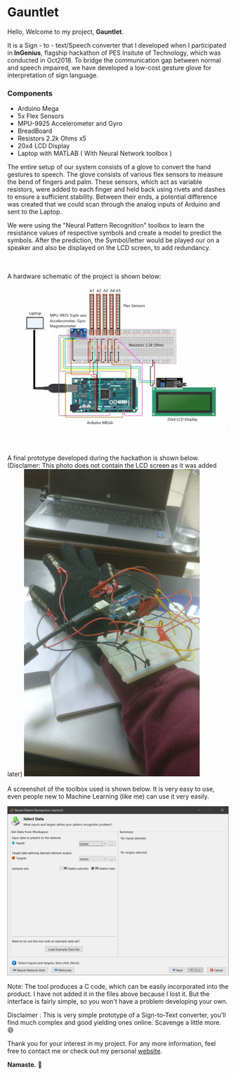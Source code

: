 # Gauntlet
Hello, Welcome to my project, **Gauntlet**.  

It is a Sign - to - text/Speech converter that I developed when I participated in **InGenius**, flagship hackathon of PES Insitute of Technology, which was conducted in Oct2018.
To bridge the communication gap between normal and speech impaired, we have developed a low-cost gesture glove for interpretation of sign language.

### Components
- Arduino Mega
- 5x Flex Sensors
- MPU-9925 Accelerometer and Gyro
- BreadBoard
- Resistors 2.2k Ohms x5
- 20x4 LCD Display
- Laptop with MATLAB ( With Neural Network toolbox )

The entire setup of our system consists of a glove to convert the hand gestures to speech. The glove consists of various flex sensors to measure the bend of fingers and palm.
These sensors, which act as variable resistors, were added to each finger and held back using rivets and dashes to ensure a sufficient stability. Between their ends, a potential 
difference was created that we could scan through the analog inputs of Arduino and sent to the Laptop.  

We were using the "Neural Pattern Recognition" toolbox to learn the resistance values of respective symbols and create a model to predict the symbols. After the prediction, the 
Symbol/letter would be played our on a speaker and also be displayed on the LCD screen, to add redundancy.  

<br>
<br>
A hardware schematic of the project is shown below:

![](Photos/Gauntlet.png)


<br>
<br>
A final prototype developed during the hackathon is shown below. (Disclamer: This photo does not contain the LCD screen as it was added later)

<img width="400" height="700" src="Photos/Gauntletreal.jpeg">

<br>
<br>
A screenshot of the toolbox used is shown below. It is very easy to use, even people new to Machine Learning (like me) can use it very easily.

![](Photos/Matlabtool.png)

Note: The tool produces a C code, which can be easily incorporated into the product. I have not added it in the files above because I lost it. But the interface is fairly simple,
so you won't have a problem developing your own.

Disclaimer : This is very simple prototype of a Sign-to-Text converter, you'll find much complex and good yielding ones online. Scavenge a little more. :smile:

Thank you for your interest in my project. For any more information, feel free to contact me or check out my personal [website](http://mkparihar.github.io).  

**Namaste.** :pray:




